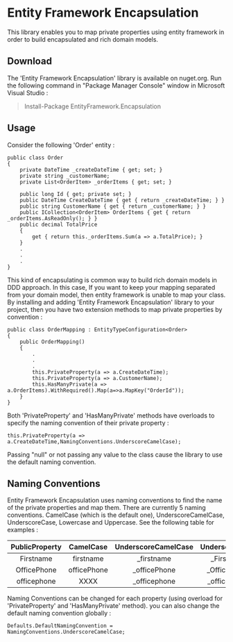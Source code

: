 # Entity Framework Encapsulation
This library enables you to map private properties using entity framework in order to build encapsulated and rich domain models. 

## Download
The 'Entity Framework Encapsulation' library is available on nuget.org. Run the following command in "Package Manager Console" window in Microsoft Visual Studio :
> Install-Package EntityFramework.Encapsulation

## Usage
Consider the following 'Order' entity :

```
public class Order
{
    private DateTime _createDateTime { get; set; }
    private string _customerName;
    private List<OrderItem> _orderItems { get; set; } 

    public long Id { get; private set; }
    public DateTime CreateDateTime { get { return _createDateTime; } }
    public string CustomerName { get { return _customerName; } }
    public ICollection<OrderItem> OrderItems { get { return _orderItems.AsReadOnly(); } }
    public decimal TotalPrice
    {
        get { return this._orderItems.Sum(a => a.TotalPrice); }
    }
    .
    .
    .
}
```

This kind of encapsulating is common way to build rich domain models in DDD approach. In this case, If you want to keep your mapping separated from your domain model, then entity framework is unable to map your class. By installing and adding 'Entity Framework Encapsulation' library to your project, then you have two extension methods to map private properties by convention :

```
public class OrderMapping : EntityTypeConfiguration<Order>
{
    public OrderMapping()
    {
        .
        .
        .
        this.PrivateProperty(a => a.CreateDateTime);
        this.PrivateProperty(a => a.CustomerName);
        this.HasManyPrivate(a => a.OrderItems).WithRequired().Map(a=>a.MapKey("OrderId"));
    }
}
```

Both 'PrivateProperty' and 'HasManyPrivate' methods have overloads to specify the naming convention of their private property :
```
this.PrivateProperty(a => a.CreateDateTime,NamingConventions.UnderscoreCamelCase);
```
Passing "null" or not passing any value to the class cause the library to use the default naming convention.

## Naming Conventions
Entity Framework Encapsulation uses naming conventions to find the name of the private properties and map them. There are currently 5 naming conventions. CamelCase (which is the default one), UnderscoreCamelCase, UnderscoreCase, Lowercase and Uppercase. See the following table for examples :

| PublicProperty  |   CamelCase   | UnderscoreCamelCase | UnderscoreCase  | Uppercase   | Lowercase   |
|:---------------:|:-------------:|:-------------------:|:---------------:|:-----------:|:-----------:|
|Firstname        |firstname      |_firstname           |_Firstname       |FIRSTNAME    |firstname    |
|OfficePhone      |officePhone    |_officePhone         |_OfficePhone     |OFFICEPHONE  |officephone  | 
|officephone      |XXXX           |_officephone         |_officephone     |OFFICEPHONE  |XXXX         |

Naming Conventions can be changed for each property (using overload for 'PrivateProperty' and 'HasManyPrivate' method). you can also change the default naming convention globally :

```
Defaults.DefaultNamingConvention = NamingConventions.UnderscoreCamelCase;
```
